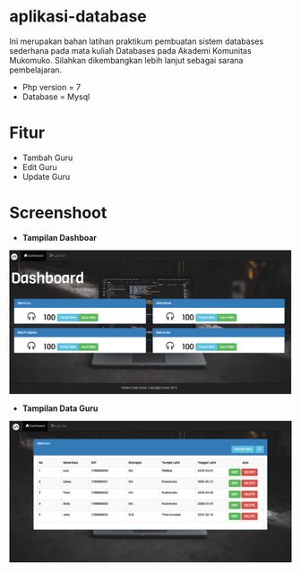 # aplikasi-database
Ini merupakan bahan latihan praktikum pembuatan sistem databases sederhana pada mata kuliah Databases pada Akademi Komunitas Mukomuko. Silahkan dikembangkan lebih lanjut sebagai sarana pembelajaran.
- Php version = 7
- Database = Mysql
# Fitur
- Tambah Guru
- Edit Guru
- Update Guru
# Screenshoot
- <b>Tampilan Dashboar</b>
<img src="https://raw.githubusercontent.com/dedyods/aplikasi-database/master/screenshoot/dashboard.png">

- <b>Tampilan Data Guru</b>
<img src="https://raw.githubusercontent.com/dedyods/aplikasi-database/master/screenshoot/tampildata.png">




